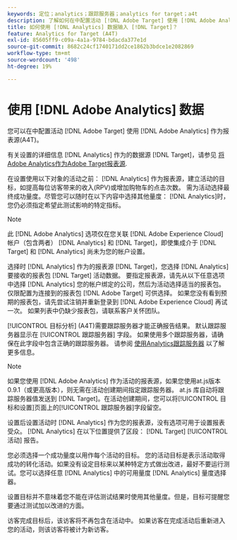 ```yaml
---
keywords: 定位；analytics；跟踪服务器；analytics for target；a4t
description: 了解如何在中配置活动 [!DNL Adobe Target] 使用 [!DNL Adobe Analytics] 作为报表源(A4T)。
title: 如何使用 [!DNL Analytics] 数据输入 [!DNL Target]？
feature: Analytics for Target (A4T)
exl-id: 85605ff9-c09a-4a1a-9784-bdacda377e1d
source-git-commit: 8682c24cf1740171dd2ce1862b3bdce1e2082869
workflow-type: tm+mt
source-wordcount: '498'
ht-degree: 19%

---
```


# 使用 [!DNL Adobe Analytics] 数据

您可以在中配置活动 [!DNL Adobe Target] 使用 [!DNL Adobe Analytics] 作为报表源(A4T)。

有关设置的详细信息 [!DNL Analytics] 作为的数据源 [!DNL Target]，请参见 [将Adobe Analytics作为Adobe Target报表源](/help/main/c-integrating-target-with-mac/a4t/a4t.md).

在设置使用以下对象的活动之前： [!DNL Analytics] 作为报表源，建立活动的目标，如提高每位访客带来的收入(RPV)或增加购物车的点击次数。 需为活动选择最终成功量度。尽管您可以随时在以下内容中选择其他量度： [!DNL Analytics]时，您仍必须指定希望此测试影响的特定指标。

>[!NOTE]
>
>此 [!DNL Adobe Analytics] 选项仅在您关联 [!DNL Adobe Experience Cloud] 帐户（包含两者） [!DNL Analytics] 和 [!DNL Target]，即使集成介于 [!DNL Target] 和 [!DNL Analytics] 尚未为您的帐户设置。

选择时 [!DNL Analytics] 作为的报表源 [!DNL Target]，您选择 [!DNL Analytics] 要接收的报表包 [!DNL Target] 活动数据。 要指定报表源，请先从以下任意选项中选择 [!DNL Analytics] 您的帐户绑定的公司，然后为活动选择适当的报表包。 仅限配置为连接到的报表包 [!DNL Adobe Target] 可供选择。 如果您没有看到预期的报表包，请先尝试注销并重新登录到 [!DNL Adobe Experience Cloud] 再试一次。 如果列表中仍缺少报表包，请联系客户关怀团队。

[!UICONTROL 目标分析] (A4T)需要跟踪服务器才能正确报告结果。 默认跟踪服务器显示在 [!UICONTROL 跟踪服务器] 字段。 如果使用多个跟踪服务器，请确保在此字段中包含正确的跟踪服务器。 请参阅 [使用Analytics跟踪服务器](/help/main/c-integrating-target-with-mac/a4t/analytics-tracking-server.md#task_72077BA7E93C4A65A715A18F32228823) 以了解更多信息。

>[!NOTE]
>
>如果您使用 [!DNL Adobe Analytics] 作为活动的报表源，如果您使用at.js版本0.9.1（或更高版本），则无需在活动创建期间指定跟踪服务器。 at.js 库自动将跟踪服务器值发送到 [!DNL Target]。在活动创建期间，您可以将[!UICONTROL 目标和设置]页面上的[!UICONTROL 跟踪服务器]字段留空。

设置后设置活动时 [!DNL Analytics] 作为您的报表源，没有选项可用于设置报表受众。 [!DNL Analytics] 在以下位置提供了区段： [!DNL Target] [!UICONTROL 活动] 报告。

您必须选择一个成功量度以用作每个活动的目标。 您的活动目标是表示活动取得成功的转化活动。如果没有设定目标来以某种特定方式做出改进，最好不要运行测试。您可以选择任意 [!DNL Analytics] 中的可用量度 [!DNL Analytics] 量度选择器。

设置目标并不意味着您不能在评估测试结果时使用其他量度。但是，目标可提醒您要通过测试加以改进的方面。

访客完成目标后，该访客将不再包含在活动中。 如果访客在完成活动后重新进入您的活动，则该访客将被计为新访客。
